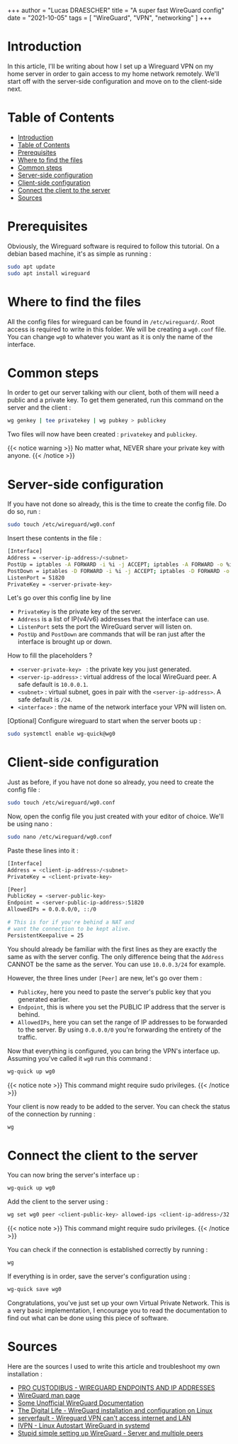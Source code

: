+++
author = "Lucas DRAESCHER"
title = "A super fast WireGuard config"
date = "2021-10-05"
tags = [
  "WireGuard",
  "VPN",
  "networking"
]
+++


# Introduction
In this article, I'll be writing about how I set up a Wireguard VPN on my home server in order to gain access to my home network remotely. We'll start off with the server-side configuration and move on to the client-side next.


# Table of Contents
- [Introduction](#introduction)
- [Table of Contents](#table-of-contents)
- [Prerequisites](#prerequisites)
- [Where to find the files](#where-to-find-the-files)
- [Common steps](#common-steps)
- [Server-side configuration](#server-side-configuration)
- [Client-side configuration](#client-side-configuration)
- [Connect the client to the server](#connect-the-client-to-the-server)
- [Sources](#sources)


# Prerequisites
Obviously, the Wireguard software is required to follow this tutorial. On a debian based machine, it's as simple as running :
```bash
sudo apt update  
sudo apt install wireguard
```


# Where to find the files
All the config files for wireguard can be found in `/etc/wireguard/`. Root access is required to write in this folder. We will be creating a `wg0.conf` file. You can change `wg0` to whatever you want as it is only the name of the interface.


# Common steps
In order to get our server talking with our client, both of them will need a public and a private key. To get them generated, run this command on the server and the client :
```bash
wg genkey | tee privatekey | wg pubkey > publickey
```
Two files will now have been created : `privatekey` and `publickey`.

{{< notice warning >}}
No matter what, NEVER share your private key with anyone.
{{< /notice >}}


# Server-side configuration
If you have not done so already, this is the time to create the config file. Do do so, run :
```bash
sudo touch /etc/wireguard/wg0.conf
```

Insert these contents in the file :
```bash
[Interface]
Address = <server-ip-address>/<subnet>
PostUp = iptables -A FORWARD -i %i -j ACCEPT; iptables -A FORWARD -o %i -j ACCEPT; iptables -t nat -A POSTROUTING -o <interface> -j MASQUERADE
PostDown = iptables -D FORWARD -i %i -j ACCEPT; iptables -D FORWARD -o %i -j ACCEPT; iptables -t nat -D POSTROUTING -o <interface> -j MASQUERADE
ListenPort = 51820
PrivateKey = <server-private-key>  
```

Let's go over this config line by line
- `PrivateKey` is the private key of the server.
- `Address` is a list of IP(v4/v6) addresses that the interface can use.
- `ListenPort` sets the port the WireGuard server will listen on.
- `PostUp` and `PostDown` are commands that will be ran just after the interface is brought up or down.

How to fill the placeholders ?
- `<server-private-key> ` : the private key you just generated.
- `<server-ip-address>` : virtual address of the local WireGuard peer. A safe default is `10.0.0.1`.
- `<subnet>` : virtual subnet, goes in pair with the `<server-ip-address>`. A safe default is `/24`.
- `<interface>` : the name of the network interface your VPN will listen on.

[Optional] Configure wireguard to start when the server boots up :
```bash
sudo systemctl enable wg-quick@wg0
```


# Client-side configuration
Just as before, if you have not done so already, you need to create the config file :
```bash
sudo touch /etc/wireguard/wg0.conf
```

Now, open the config file you just created with your editor of choice. We'll be using nano :
```bash
sudo nano /etc/wireguard/wg0.conf
```

Paste these lines into it :
```bash
[Interface]
Address = <client-ip-address>/<subnet>
PrivateKey = <client-private-key>

[Peer]
PublicKey = <server-public-key>
Endpoint = <server-public-ip-address>:51820
AllowedIPs = 0.0.0.0/0, ::/0

# This is for if you're behind a NAT and
# want the connection to be kept alive.
PersistentKeepalive = 25
```

You should already be familiar with the first lines as they are exactly the same as with the server config. The only difference being that the `Address` CANNOT be the same as the server. You can use `10.0.0.3/24` for example.

However, the three lines under `[Peer]` are new, let's go over them :
- `PublicKey`, here you need to paste the server's public key that you generated earlier.
- `Endpoint`, this is where you set the PUBLIC IP address that the server is behind.
- `AllowedIPs`, here you can set the range of IP addresses to be forwarded to the server. By using `0.0.0.0/0` you're forwarding the entirety of the traffic.

Now that everything is configured, you can bring the VPN's interface up. Assuming you've called it `wg0` run this command :
```bash
wg-quick up wg0
```

{{< notice note >}}
This command might require sudo privileges.
{{< /notice >}}

Your client is now ready to be added to the server. You can check the status of the connection by running :
```bash
wg
```

# Connect the client to the server
You can now bring the server's interface up :
```bash
wg-quick up wg0
```

Add the client to the server using :
```bash
wg set wg0 peer <client-public-key> allowed-ips <client-ip-address>/32
```

{{< notice note >}}
This command might require sudo privileges.
{{< /notice >}}

You can check if the connection is established correctly by running :
```bash
wg
```

If everything is in order, save the server's configuration using :
```bash
wg-quick save wg0
```

Congratulations, you've just set up your own Virtual Private Network. This is a very basic implementation, I encourage you to read the documentation to find out what can be done using this piece of software.


# Sources
Here are the sources I used to write this article and troubleshoot my own installation :
- [PRO CUSTODIBUS - WIREGUARD ENDPOINTS AND IP ADDRESSES](https://www.procustodibus.com/blog/2021/01/wireguard-endpoints-and-ip-addresses/)
- [WireGuard man page](https://manpages.debian.org/unstable/wireguard-tools/wg-quick.8.en.html)
- [Some Unofficial WireGuard Documentation](https://github.com/pirate/wireguard-docs)
- [The Digital Life - WireGuard installation and configuration on Linux](https://www.the-digital-life.com/wireguard-installation-and-configuration/)
- [serverfault - Wireguard VPN can't access internet and LAN](https://serverfault.com/questions/1039643/wireguard-vpn-cant-access-internet-and-lan)
- [IVPN - Linux Autostart WireGuard in systemd](https://www.ivpn.net/knowledgebase/linux/linux-autostart-wireguard-in-systemd/)
- [Stupid simple setting up WireGuard - Server and multiple peers](https://gist.github.com/chrisswanda/88ade75fc463dcf964c6411d1e9b20f4)